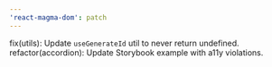 ```yaml
---
'react-magma-dom': patch
---
```


fix(utils): Update `useGenerateId` util to never return undefined.
refactor(accordion): Update Storybook example with a11y violations.